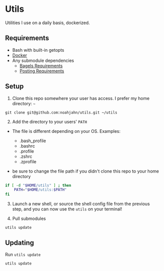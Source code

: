 # Utils

Utilities I use on a daily basis, dockerized.

## Requirements

- Bash with built-in getopts
- [Docker](https://docs.docker.com/get-docker/)
- Any submodule dependencies
  - [Bagels Requirements](https://github.com/noahjahn/bagels?tab=readme-ov-file#requirements)
  - [Posting Requirements](https://github.com/noahjahn/posting?tab=readme-ov-file#requirements)

## Setup

1. Clone this repo somewhere your user has access. I prefer my home directory: `~`

```shell
git clone git@github.com:noahjahn/utils.git ~/utils
```

2. Add the directory to your users' `PATH`

- The file is different depending on your OS. Examples:

  - .bash_profile
  - .bashrc
  - .profile
  - .zshrc
  - .zprofile

- be sure to change the file path if you didn't clone this repo to your home directory

```bash
if [ -d "$HOME/utils" ] ; then
    PATH="$HOME/utils:$PATH"
fi
```

3. Launch a new shell, or source the shell config file from the previous step, and you can now use the `utils` on your terminal!

4. Pull submodules

```shell
utils update
```

## Updating

Run `utils update`

```shell
utils update
```
